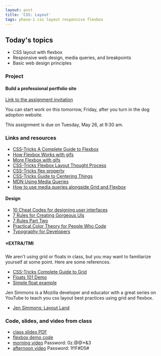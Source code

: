 ```yaml
---
layout: post
title: 'CSS: Layout'
tags: phase-1 css layout responsive flexbox
---
```


## Today's topics

- CSS layout with flexbox
- Responsive web design, media queries, and breakpoints
- Basic web design principles

### Project

#### Build a professional portfolio site

[Link to the assignment invitation](https://classroom.github.com/a/xQwMQe42)

You can start work on this tomorrow, Friday, after you turn in the dog adoption website.

This assignment is due on Tuesday, May 26, at 9:30 am.

### Links and resources

- [CSS-Tricks A Complete Guide to Flexbox](https://css-tricks.com/snippets/css/a-guide-to-flexbox/)
- [How Flexbox Works with gifs](https://www.freecodecamp.org/news/an-animated-guide-to-flexbox-d280cf6afc35/#.ny5qtyivp)
- [More Flexbox with gifs](https://www.freecodecamp.org/news/even-more-about-how-flexbox-works-explained-in-big-colorful-animated-gifs-a5a74812b053/#.mmcrvo7pu)
- [CSS-Tricks Flexbox Layout Thought Process](https://css-tricks.com/the-thought-process-behind-a-flexbox-layout/)
- [CSS-Tricks flex property](https://css-tricks.com/almanac/properties/f/flex/)
- [CSS-Tricks Guide to Centering Things](https://css-tricks.com/centering-css-complete-guide/)
- [MDN Using Media Queries](https://developer.mozilla.org/en-US/docs/Web/CSS/Media_Queries/Using_media_queries)
- [How to use media queries alongside Grid and Flexbox](https://www.smashingmagazine.com/2018/02/media-queries-responsive-design-2018/)


#### Design

- [10 Cheat Codes for designing user interfaces](https://medium.com/sketch-app-sources/design-cheatsheet-274384775da9)
- [7 Rules for Creating Gorgeous UIs](https://learnui.design/blog/7-rules-for-creating-gorgeous-ui-part-1.html)
- [7 Rules Part Two](https://learnui.design/blog/7-rules-for-creating-gorgeous-ui-part-2.html#rule-4-learn-the-methods-of-overlaying-text-on-images)
- [Practical Color Theory for People Who Code](https://tallys.github.io/color-theory/)
- [Typography for Developers](https://tallys.github.io/color-theory/)

#### ⭐️EXTRA/TMI

We aren't using grid or floats in class, but you may want to familiarize yourself at some point. Here are some references.

- [CSS-Tricks Complete Guide to Grid](https://css-tricks.com/snippets/css/complete-guide-grid/)
- [Floats 101 Demo](https://codepen.io/amygori/pen/BmEmGg)
- [Simple float example](https://codepen.io/amygori/pen/qVwVjX)

Jen Simmons is a Mozilla developer and educator with a great series on YouTube to teach you css layout best practices using grid and flexbox.

- [Jen Simmons: Layout Land](https://www.youtube.com/channel/UC7TizprGknbDalbHplROtag)




### Code, slides, and video from class

- [class slides PDF](/slide-decks/css-layout.pdf)
- [flexbox demo code](https://github.com/momentum-team-2/examples/tree/master/css-flexbox)
- [morning video](https://us02web.zoom.us/rec/share/vfxIcY3rqUhLZoHx1WqFerMOXZvuaaa80XMY_vsImEYcOLE65ft1U_pKEi4jlZk8) Password: 0z.@@*&3
- [afternoon video](https://us02web.zoom.us/rec/share/tcdTBrrI2jJORJHK9GL5VfImOt_MX6a8gSFK_PUEzBnmdleMiD2OMKmivXkdILLS) Password: 1f!F#D5#
